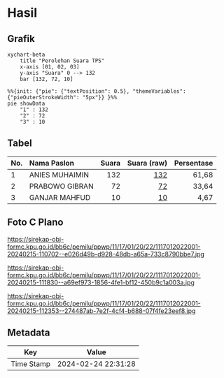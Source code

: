 # Hasil

## Grafik

```mermaid
xychart-beta
    title "Perolehan Suara TPS"
    x-axis [01, 02, 03]
    y-axis "Suara" 0 --> 132
    bar [132, 72, 10]
```

```mermaid
%%{init: {"pie": {"textPosition": 0.5}, "themeVariables": {"pieOuterStrokeWidth": "5px"}} }%%
pie showData
    "1" : 132
    "2" : 72
    "3" : 10
```

## Tabel

| No. | Nama Paslon    | Suara | Suara (raw) | Persentase |
|:--- |:-------------- | -----:| -----------:| ----------:|
| 1   | ANIES MUHAIMIN | 132   | [132][p-1]  | 61,68      |
| 2   | PRABOWO GIBRAN | 72    | [72][p-2]   | 33,64      |
| 3   | GANJAR MAHFUD  | 10    | [10][p-3]   | 4,67       |


[p-1]: https://github.com/gigit-pemilu/pemilu-2024-11-aceh/blob/main/pilpres/hitung-suara/sub/11-aceh/sub/17-bener-meriah/sub/01-pintu-rime-gayo/sub/2022-pulo-intan/sub/001-tps/sub/paslon-1.txt
[p-2]: https://github.com/gigit-pemilu/pemilu-2024-11-aceh/blob/main/pilpres/hitung-suara/sub/11-aceh/sub/17-bener-meriah/sub/01-pintu-rime-gayo/sub/2022-pulo-intan/sub/001-tps/sub/paslon-2.txt
[p-3]: https://github.com/gigit-pemilu/pemilu-2024-11-aceh/blob/main/pilpres/hitung-suara/sub/11-aceh/sub/17-bener-meriah/sub/01-pintu-rime-gayo/sub/2022-pulo-intan/sub/001-tps/sub/paslon-3.txt

## Foto C Plano

https://sirekap-obj-formc.kpu.go.id/bb6c/pemilu/ppwp/11/17/01/20/22/1117012022001-20240215-110702--e026d49b-d928-48db-a65a-733c8790bbe7.jpg

https://sirekap-obj-formc.kpu.go.id/bb6c/pemilu/ppwp/11/17/01/20/22/1117012022001-20240215-111830--a69ef973-1856-4fe1-bf12-450b9c1a003a.jpg

https://sirekap-obj-formc.kpu.go.id/bb6c/pemilu/ppwp/11/17/01/20/22/1117012022001-20240215-112353--274487ab-7e2f-4cf4-b688-07f4fe23eef8.jpg


## Metadata

| Key        | Value               |
| ---------- | ------------------- |
| Time Stamp | 2024-02-24 22:31:28 |



